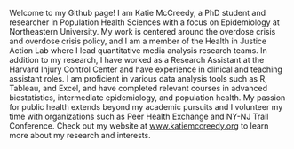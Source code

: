 Welcome to my Github page! 
I am Katie McCreedy, a PhD student and researcher in Population Health Sciences with a focus on Epidemiology at Northeastern University. My work is centered around the overdose crisis and overdose crisis policy, and I am a member of the Health in Justice Action Lab where I lead quantitative media analysis research teams. In addition to my research, I have worked as a Research Assistant at the Harvard Injury Control Center and have experience in clinical and teaching assistant roles. I am proficient in various data analysis tools such as R, Tableau, and Excel, and have completed relevant courses in advanced biostatistics, intermediate epidemiology, and population health. My passion for public health extends beyond my academic pursuits and I volunteer my time with organizations such as Peer Health Exchange and NY-NJ Trail Conference. Check out my website at www.katiemccreedy.org to learn more about my research and interests.
